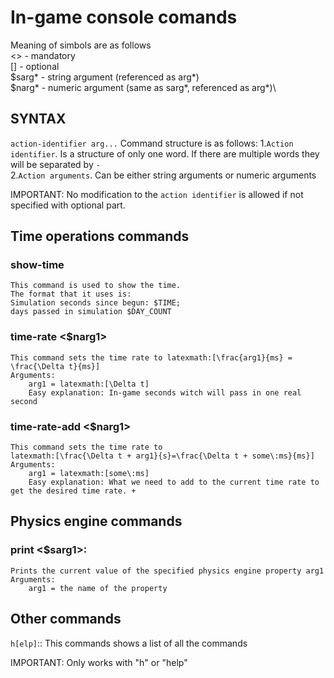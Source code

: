# In-game console comands
Meaning of simbols are as follows\
<> - mandatory\
[] - optional\
$sarg* - string argument (referenced as arg*)\
$narg* - numeric argument (same as sarg*, referenced as arg*)\

## SYNTAX
`action-identifier arg...`
Command structure is as follows:
	1.`Action identifier`. Is a structure of only one word.
	If there are multiple words they will be separated by `-`\
	2.`Action arguments`. Can be either string arguments or numeric arguments

IMPORTANT: No modification to the `action identifier` is allowed if not specified with optional part.

## Time operations commands
### show-time
    This command is used to show the time.
    The format that it uses is:
    Simulation seconds since begun: $TIME;
    days passed in simulation $DAY_COUNT

### time-rate <$narg1>
    This command sets the time rate to latexmath:[\frac{arg1}{ms} = \frac{\Delta t}{ms}]
    Arguments:
	    arg1 = latexmath:[\Delta t]
	    Easy explanation: In-game seconds witch will pass in one real second

### time-rate-add <$narg1>
	This command sets the time rate to
	latexmath:[\frac{\Delta t + arg1}{s}=\frac{\Delta t + some\:ms}{ms}]
	Arguments:
		arg1 = latexmath:[some\:ms]
		Easy explanation: What we need to add to the current time rate to get the desired time rate. +

## Physics engine commands
### print <$sarg1>:
	Prints the current value of the specified physics engine property arg1
	Arguments:
		arg1 = the name of the property

## Other commands
`h[elp]`::
	This commands shows a list of all the commands

IMPORTANT: Only works with "h" or "help"